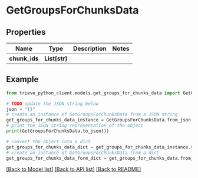# GetGroupsForChunksData


## Properties

Name | Type | Description | Notes
------------ | ------------- | ------------- | -------------
**chunk_ids** | **List[str]** |  | 

## Example

```python
from trieve_python_client.models.get_groups_for_chunks_data import GetGroupsForChunksData

# TODO update the JSON string below
json = "{}"
# create an instance of GetGroupsForChunksData from a JSON string
get_groups_for_chunks_data_instance = GetGroupsForChunksData.from_json(json)
# print the JSON string representation of the object
print(GetGroupsForChunksData.to_json())

# convert the object into a dict
get_groups_for_chunks_data_dict = get_groups_for_chunks_data_instance.to_dict()
# create an instance of GetGroupsForChunksData from a dict
get_groups_for_chunks_data_form_dict = get_groups_for_chunks_data.from_dict(get_groups_for_chunks_data_dict)
```
[[Back to Model list]](../README.md#documentation-for-models) [[Back to API list]](../README.md#documentation-for-api-endpoints) [[Back to README]](../README.md)


